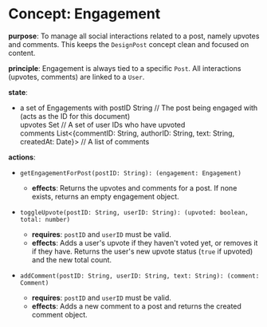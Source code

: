 # Concept: Engagement

**purpose**: To manage all social interactions related to a post, namely upvotes and comments. This keeps the `DesignPost` concept clean and focused on content.

**principle**: Engagement is always tied to a specific `Post`. All interactions (upvotes, comments) are linked to a `User`.

**state**:
- a set of Engagements with
    postID     String                             // The post being engaged with (acts as the ID for this document)
  <br>
    upvotes    Set<UserID>                        // A set of user IDs who have upvoted
    <br>
    comments   List<{commentID: String, authorID: String, text: String, createdAt: Date}> // A list of comments

**actions**:
- `getEngagementForPost(postID: String): (engagement: Engagement)`
    - **effects**: Returns the upvotes and comments for a post. If none exists, returns an empty engagement object.

- `toggleUpvote(postID: String, userID: String): (upvoted: boolean, total: number)`
    - **requires**: `postID` and `userID` must be valid.
    - **effects**: Adds a user's upvote if they haven't voted yet, or removes it if they have. Returns the user's new upvote status (`true` if upvoted) and the new total count.

- `addComment(postID: String, userID: String, text: String): (comment: Comment)`
    - **requires**: `postID` and `userID` must be valid.
    - **effects**: Adds a new comment to a post and returns the created comment object.
